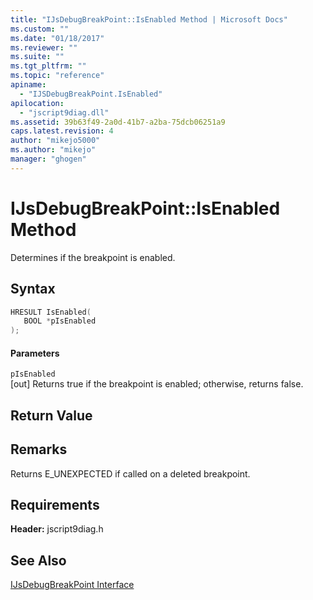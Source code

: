 ```yaml
---
title: "IJsDebugBreakPoint::IsEnabled Method | Microsoft Docs"
ms.custom: ""
ms.date: "01/18/2017"
ms.reviewer: ""
ms.suite: ""
ms.tgt_pltfrm: ""
ms.topic: "reference"
apiname: 
  - "IJSDebugBreakPoint.IsEnabled"
apilocation: 
  - "jscript9diag.dll"
ms.assetid: 39b63f49-2a0d-41b7-a2ba-75dcb06251a9
caps.latest.revision: 4
author: "mikejo5000"
ms.author: "mikejo"
manager: "ghogen"
---
```

# IJsDebugBreakPoint::IsEnabled Method
Determines if the breakpoint is enabled.  
  
## Syntax  
  
```cpp
HRESULT IsEnabled(  
   BOOL *pIsEnabled  
);  
```  
  
#### Parameters  
 `pIsEnabled`  
 [out] Returns true if the breakpoint is enabled; otherwise, returns false.  
  
## Return Value  
  
## Remarks  
 Returns E_UNEXPECTED if called on a deleted breakpoint.  
  
## Requirements  
 **Header:** jscript9diag.h  
  
## See Also  
 [IJsDebugBreakPoint Interface](../../winscript/reference/ijsdebugbreakpoint-interface.md)